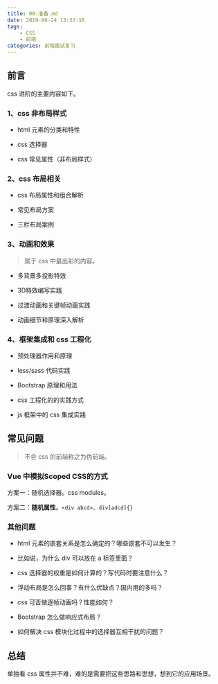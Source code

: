 ```yaml
---
title: 00-准备.md
date: 2019-06-24 13:33:16
tags: 
    - CSS
    - 前端
categories: 前端面试复习
---
```

## 前言

css 进阶的主要内容如下。

### 1、css 非布局样式

- html 元素的分类和特性

- css 选择器

- css 常见属性（非布局样式）

### 2、css 布局相关

- css 布局属性和组合解析

- 常见布局方案

- 三栏布局案例

### 3、动画和效果

> 属于 css 中最出彩的内容。

- 多背景多投影特效

- 3D特效编写实践

- 过渡动画和关键帧动画实践

- 动画细节和原理深入解析

### 4、框架集成和 css 工程化

- 预处理器作用和原理

- less/sass 代码实践

- Bootstrap 原理和用法

- css 工程化的的实践方式

- js 框架中的 css 集成实践

## 常见问题

> 不会 css 的前端称之为伪前端。

### Vue 中模拟Scoped CSS的方式

方案一：随机选择器。css  modules。

方案二：**随机属性**。`<div abcd>`、`div[adcd]{}`

### 其他问题

- html 元素的嵌套关系是怎么确定的？哪些嵌套不可以发生？

- 比如说，为什么 div 可以放在 a 标签里面？

- css 选择器的权重是如何计算的？写代码时要注意什么？

- 浮动布局是怎么回事？有什么优缺点？国内用的多吗？

- css 可否做逐帧动画吗？性能如何？

- Bootstrap 怎么做响应式布局？

- 如何解决 css 模块化过程中的选择器互相干扰的问题？

## 总结

单独看 css 属性并不难，难的是需要把这些思路和思想，想到它的应用场景。


